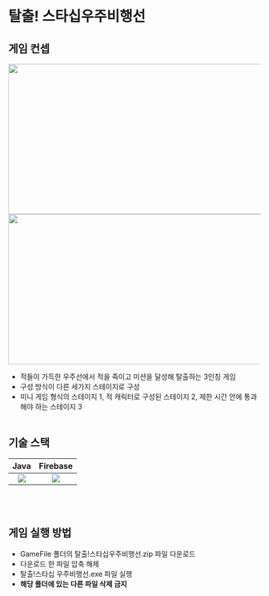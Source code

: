 # 탈출! 스타십우주비행선

## 게임 컨셉

<p align="center">
<img src="https://user-images.githubusercontent.com/106237199/200339263-185e1bf7-03bd-49f1-b5f4-a1fd4427a282.png" width="600" height="300"/>
<img src="https://user-images.githubusercontent.com/106237199/200339400-15d2a1f6-ec79-4f6d-a042-76b656758a09.png" width="600" height="300"/>
</p>

- 적들이 가득한 우주선에서 적을 죽이고 미션을 달성해 탈출하는 3인칭 게임
- 구성 방식이 다른 세가지 스테이지로 구성
- 미니 게임 형식의 스테이지 1, 적 캐릭터로 구성된 스테이지 2, 제한 시간 안에 통과해야 하는 스테이지 3
<br><br>

## 기술 스택

| Java | Firebase | 
| :--------: | :--------: |
|   <img src="https://img.shields.io/badge/Java-007396?style=flat&logo=OpenJDK&logoColor=white">    |   <img src="https://img.shields.io/badge/Firebase-FFCA28?style=flat&logo=Firebase&logoColor=black">    |

<br><br>


## 게임 실행 방법
- GameFile 폴더의 탈출!스타십우주비행선.zip 파일 다운로드
- 다운로드 한 파일 압축 해제
- 탈출!스타십 우주비행선.exe 파일 실행
- **해당 폴더에 있는 다른 파일 삭제 금지**
